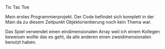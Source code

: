 Tic Tac Toe

Mein erstes Programmierprojekt.
Der Code befindet sich komplett in der Main da zu diesem Zeitpunkt Objektorientierung noch kein Thema war.

Das Spiel verwendet einen eindimensionalen Array weil ich einem Kollegen beweisen wollte das es geht, da alle anderen einen zweidimensionalen benutzt haben.
